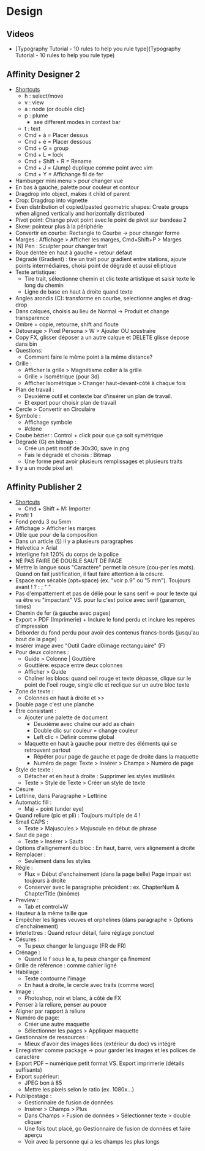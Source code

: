 # Design

## Videos
- [Typography Tutorial - 10 rules to help you rule type](Typography Tutorial - 10 rules to help you rule type)

## Affinity Designer 2

- [Shortcuts](https://resources.serif.com/spotlight/learning/shortcuts/Affinity-Designer-Shortcuts-Mac.pdf)
	- h : select/move
	- v : view
	- a : node (or double clic)
	- p : plume
		- see different modes in context bar
	- t : text
	- Cmd + à = Placer dessus
	- Cmd + é = Placer dessous
	- Cmd + G = group
	- Cmd + L = lock
	- Cmd + Shift + R = Rename
	- Cmd + J = (Jump) duplique comme point avec vim
	- Cmd + Y = Affichange fil de fer
- Hamburger mini menu > pour changer vue
- En bas à gauche, palette pour couleur et contour
- Dragdrop into object, makes it child of parent
- Crop: Dragdrop into vignette
- Even distribution of copied/pasted geometric shapes: Create groups when aligned vertically and horizontally distributed
- Pivot point: Change pivot point avec le point de pivot sur bandeau 2
- Skew: pointeur plus à la périphérie
- Convertir en courbe: Rectangle to Courbe -> pour changer forme
- Marges : Affichage > Afficher les marges, Cmd+Shift+P > Marges
- (N) Pen : Sculpter pour changer trait
- Roue dentée en haut à gauche = retour défaut
- Dégradé (Gradient) : tire un trait pour gradient entre stations, ajoute points intermédiaires, choisi point de dégradé et aussi elliptique
- Texte artistique:
	- Tire trait, sélectionne chemin et clic texte artistique et saisir texte le long du chemin
	- Ligne de base en haut à droite quand texte
- Angles arondis (C): transforme en courbe, selectionne angles et drag-drop
- Dans calques, choisis au lieu de Normal -> Produit et change transparence
- Ombre = copie, retourne, shift and floute
- Détourage > Pixel Persona > W > Ajouter OU soustraire
- Copy FX, glisser déposer a un autre calque et DELETE glisse depose dans bin
- Questions:
	- Comment faire le même point à la même distance?
- Grille :
	- Afficher la grille > Magnétisme coller à la grille
	- Grille > Isométrique (pour 3d)
	- Afficher Isométrique > Changer haut-devant-côté à chaque fois
- Plan de travail :
	- Deuxième outil et contexte bar d'insérer un plan de travail.
	- Et export pour choisir plan de travail
- Cercle > Convertir en Circulaire
- Symbole :
	- Affichage symbole
	- #clone
- Coube bézier : Control + click pour que ça soit symétrique
- Dégradé (G) en bitmap :
	- Crée un petit motif de 30x30, save in png
	- Fais le dégradé et choisis : Bitmap
	- Une forme peut avoir plusieurs remplissages et plusieurs traits
- Il y a un mode pixel art

## Affinity Publisher 2

- [Shortcuts](https://resources.serif.com/spotlight/learning/shortcuts/Affinity-Publisher-Shortcuts-Mac.pdf)
	- Cmd + Shift + M: Importer
- Profil 1
- Fond perdu 3 ou 5mm
- Affichage > Afficher les marges
- Utile que pour de la composition
- Dans un article (§) il y a plusieurs paragraphes
- Helvetica > Arial
- Interligne fait 120% du corps de la police
- NE PAS FAIRE DE DOUBLE SAUT DE PAGE
- Mettre la langue sous "Caractère" permet la césure (cou-per les mots). Quand on fait justification, il faut faire attention à la césure.
- Espace non sécable (opt+space) (ex. "voir p.9" ou "5 mm"). Toujours avant ! ? : ; " "
- Pas d'empattement et pas de délié pour le sans serif => pour le texte qui va être vu "impactant" VS. pour lu c'est police avec serif (garamon, times)
- Chemin de fer (à gauche avec pages)
- Export > PDF (Imprimerie) + Inclure le fond perdu et inclure les repères d'impression
- Déborder du fond perdu pour avoir des contenus francs-bords (jusqu'au bout de la page)
- Insérer image avec "Outil Cadre d0image rectangulaire" (F)
- Pour deux colonnes :
	- Guide > Colonne | Gouttière
	- Gouttière: espace entre deux colonnes
	- Afficher > Guide
	- Chaîner les blocs: quand oeil rouge et texte dépasse, clique sur le point de l'oeil rouge, single clic et reclique sur un autre bloc texte
- Zone de texte :
	- Colonnes en haut à droite et >>
- Double page c'est une planche
- Être consistant :
	- Ajouter une palette de document
		- Deuxième avec chaîne our add as chain
		- Double clic sur couleur = change couleur
		- Left clic = Définir comme global
	- Maquette en haut à gauche pour mettre des éléments qui se retrouvent partout
		- Répéter pour page de gauche et page de droite dans la maquette
		- Numéro de page: Texte > Insérer > Champs > Numéro de page
- Style de texte :
	- Détacher et en haut à droite : Supprimer les styles inutilisés
	- Texte > Style de Texte > Créer un style de texte
- Césure
- Lettrine, dans Paragraphe > Lettrine
- Automatic fill :
	- Maj + point (under eye)
- Quand reliure (pic et pli) : Toujours multiple de 4 !
- Small CAPS :
	- Texte > Majuscules > Majuscule en début de phrase
- Saut de page :
	- Texte > Insérer > Sauts
- Options d'allignement du bloc : En haut, barre, vers alignement à droite
- Remplacer :
	- Seulement dans les styles
- Règle :
	- Flux = Début d'enchainement (dans la page belle) Page impair est toujours à droite
	- Conserver avec le paragraphe précédent : ex. ChapterNum & ChapterTitle (binôme)
- Preview :
	- Tab et control+W
- Hauteur à la même taille que 
- Empêcher les lignes veuves et orphelines (dans paragraphe > Options d'enchaînement)
- Interlettres : Quand retour détail, faire réglage ponctuel
- Césures :
	- Tu peux changer le language (FR de FR)
- Crénage :
	- Quand le f sous le a, tu peux changer ça finement
- Grille de référence : comme cahier ligné
- Habillage :
	- Texte contourne l'image
	- En haut à droite, le cercle avec traits (comme word)
- Image :
	- Photoshop, noir et blanc, à côté de FX
- Penser à la reliure, penser au pouce
- Aligner par rapport à reliure
- Numéro de page:
	- Créer une autre maquette
	- Sélectionner les pages > Appliquer maquette
- Gestionnaire de ressources :
	- Mieux d'avoir des images liées (extérieur du doc) vs intégré
- Enregistrer comme package -> pour garder les images et les polices de caractère
- Export PDF – numérique petit format VS. Export imprimerie (détails suffisants)
- Export supérieur:
	- JPEG bon à 85
	- Mettre les pixels selon le ratio (ex. 1080x...)
- Publipostage :
	- Gestionnaire de fusion de données
	- Insérer > Champs > Plus
	- Dans Champs > Fusion de données > Sélectionner texte > double cliquer
	- Une fois tout placé, go Gestionnaire de fusion de données et faire aperçu
	- Voir avec la personne qui a les champs les plus longs
